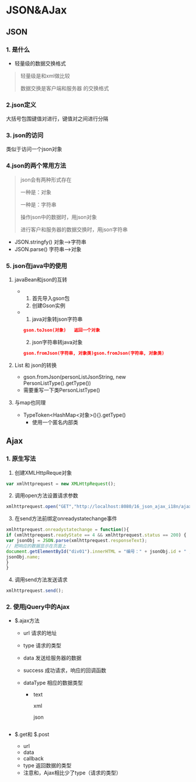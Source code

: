 # JSON&AJax

## JSON

### 1. 是什么

- 轻量级的数据交换格式

> 轻量级是和xml做比较
>
> 数据交换是客户端和服务器 的交换格式



### 2.json定义

大括号包围键值对进行，键值对之间进行分隔

### 3. json的访问

类似于访问一个json对象



### 4.json的两个常用方法

> json会有两种形式存在
>
> 一种是：对象
>
> 一种是：字符串
>
> 操作json中的数据时，用json对象
>
> 进行客户和服务器的数据交换时，用json字符串

- JSON.stringfy() 	对象-->字符串
- JSON.parse()        字符串-->对象

### 5. json在java中的使用



1. javaBean和json的互转

   - 1. 首先导入gson包
     2. 创建Gson实例

   - 1. java对象转json字符串

     ```json
     gson.toJson(对象)   返回一个对象
     ```

     	2. json字符串转java对象

     ```json
     gson.fromJson(字符串, 对象类)gson.fromJson(字符串, 对象类)
     ```

2. List 和 json的转换

   - gson.fromJson(personListJsonString, new PersonListType().getType())
   - 需要重写一下类PersonListType()

3. 与map也同理

   - TypeToken<HashMap<对象>(){}.getType()
     - 使用一个匿名内部类



## Ajax

### 1. 原生写法

1. 创建XMLHttpReque对象

```js
var xmlhttprequest = new XMLHttpRequest();
```

2. 调用open方法设置请求参数

```js
xmlhttprequest.open("GET","http://localhost:8080/16_json_ajax_i18n/ajaxServlet?action=javaScriptAjax",true)
```

3. 在send方法前绑定onreadystatechange事件

```js
xmlhttprequest.onreadystatechange = function(){
if (xmlhttprequest.readyState == 4 && xmlhttprequest.status == 200) {
var jsonObj = JSON.parse(xmlhttprequest.responseText);
// 把响应的数据显示在页面上
document.getElementById("div01").innerHTML = "编号：" + jsonObj.id + " , 姓名：" +
jsonObj.name;
}
}
```

4. 调用send方法发送请求

```js
xmlhttprequest.send();
```

### 2. 使用jQuery中的Ajax

- $.ajax方法

  - url 	请求的地址

  - type   请求的类型

  - data   发送给服务器的数据

  - success   成功请求，响应的回调函数

  - dataType  相应的数据类型

    - ​			text

      ​			xml

      ​			json

  ```jso
  ```

  

- \$.get和 \$.post

  - url
  - data
  - callback
  - type  返回数据的类型
  - 注意和，Ajax相比少了type（请求的类型）